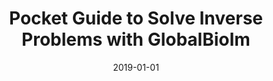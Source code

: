 ---
title: "Pocket Guide to Solve Inverse Problems with GlobalBioIm"
collection: publications
permalink: /publication/2019-01-01-Pocket-Guide-to-Solve-Inverse-Problems-with-GlobalBioIm
category: 'journal'
date: 2019-01-01
venue: 'Inverse Problems'
paperurl: 'https://doi.org/10.1088/1361-6420/ab2ae9'
citation: ' E. Soubies,  F. Soulez,  M.T. McCann,  T.-a. Pham,  L. Donati,  T. Debarre,  D. Sage,  M. Unser, "Pocket Guide to Solve Inverse Problems with GlobalBioIm." <i>Inverse Problems</i>, 35, 10, 1--20, October 2019.'
---